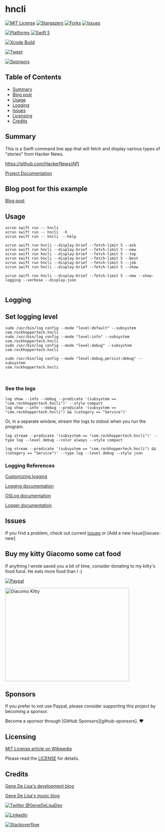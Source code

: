 # hncli

<!-- PROJECT SHIELDS -->
<!--
*** Reference links are enclosed in brackets [ ] instead of parentheses ( ).
*** See the bottom of this document for the declaration of the reference variables
*** https://www.markdownguide.org/basic-syntax/#reference-style-links
[![Contributors][contributors-shield]][contributors-url]
[![Build Status][build-status-shield]][build-status-url]
-->

[![MIT License][license-shield]][license-url]
[![Stargazers][stars-shield]][stars-url]
[![Forks][forks-shield]][forks-url]
[![Issues][issues-shield]][issues-url]

[![Platforms][platforms-macos-shield]][platforms-macos-url]
[![Swift 5][swift5-shield]][swift5-url]

[![Xcode Build][xcodebuild-shield]][xcodebuild-url]

[![Tweet][tweet-shield]][tweet-url]

[![Sponsors][sponsors-shield]][sponsors-url]


## Table of Contents
  * [Summary](#summary)
  * [Blog post](#blog-post-for-this-example)
  * [Usage](#usage)
  * [Logging](#logging)
  * [Issues](#issues)
  * [Licensing](#licensing)
  * [Credits](#credits)


## Summary

This is a Swift command line app that will fetch and display various types of "stories" from Hacker News.

https://github.com/HackerNews/API

[Project Documentation][github-pages]


## Blog post for this example

[Blog post][blog-post-url]


## Usage

```shell
xcrun swift run -- hncli
xcrun swift run -- hncli  -h
xcrun swift run -- hncli  --help

xcrun swift run hncli --display-brief --fetch-limit 5 --ask
xcrun swift run hncli --display-brief --fetch-limit 5 --new
xcrun swift run hncli --display-brief --fetch-limit 5 --top
xcrun swift run hncli --display-brief --fetch-limit 5 --best
xcrun swift run hncli --display-brief --fetch-limit 5 --job
xcrun swift run hncli --display-brief --fetch-limit 5 --show

xcrun swift run hncli --display-brief --fetch-limit 5 --new --show-logging --verbose --display-json  


```


## Logging

## Set logging level

```
sudo /usr/bin/log config --mode "level:default" --subsystem
com.rockhoppertech.hncli
sudo /usr/bin/log config --mode "level:info" --subsystem
com.rockhoppertech.hncli
sudo /usr/bin/log config --mode "level:debug" --subsystem
com.rockhoppertech.hncli

sudo /usr/bin/log config --mode "level:debug,persist:debug" --subsystem
com.rockhoppertech.hncli



```

### See the logs

```
log show --info --debug --predicate '(subsystem == "com.rockhoppertech.hncli")' --style compact
log show --info --debug --predicate '(subsystem ==
"com.rockhoppertech.hncli") && (category == "Service")'
```

Or, in a separate window, stream the logs to stdout when you run the program.
```
log stream --predicate '(subsystem == "com.rockhoppertech.hncli")' --type log --level debug --color always --style compact

log stream --predicate '(subsystem == "com.rockhoppertech.hncli") && (category == "Service")' --type log --level debug --style json
```

### Logging References

[Customizing logging][logging-customizing]

[Logging documentation][logging-docs]

[OSLog documentation][oslog-docs]

[Logger documentation][logger-docs]


## Issues

If you find a problem, check out current [Issues][issues-url] or [Add a new Issue][issues-new]

## Buy my kitty Giacomo some cat food

If anything I wrote saved you a bit of time, consider donating to my kitty's food fund. He eats more food than I :)

[![Paypal][paypal-img]][paypal-url]

<img src="http://www.rockhoppertech.com/blog/wp-content/uploads/2016/07/momocoding-1024.png" alt="Giacomo Kitty" width="400" height="300">

## Sponsors

If you prefer to not use Paypal, please consider supporting this project by becoming a sponsor.

Become a sponsor through [GitHub Sponsors][github-sponsors]. :heart:


## Licensing

[MIT License article on Wikipedia][MIT-license-wiki-url]

Please read the [LICENSE](LICENSE) for details.

## Credits

[Gene De Lisa's development blog](http://rockhoppertech.com/blog/)

[Gene De Lisa's music blog](http://genedelisa.com/)

[![Twitter @GeneDeLisaDev][twitter-shield]][twitter-url]

[![LinkedIn][linkedin-shield]][linkedin-url]

[![Stackoverflow][stackoverflow-shield]][stackoverflow-url]



<!-- Markdown Reference Links & Images -->
<!-- https://www.markdownguide.org/basic-syntax/#reference-style-links -->

[contributors-shield]: https://img.shields.io/github/contributors/genedelisa/hncli.svg?style=flat
[contributors-url]: https://github.com/genedelisa/hncli/graphs/contributors

[forks-shield]: https://img.shields.io/github/forks/genedelisa/hncli.svg?style=flat
[forks-url]: https://github.com/genedelisa/hncli/network/members

[stars-shield]: https://img.shields.io/github/stars/genedelisa/hncli.svg?style=flat
[stars-url]: https://github.com/genedelisa/hncli/stargazers

[issues-shield]: https://img.shields.io/github/issues/genedelisa/hncli.svg?style=flat
[issues-url]: https://github.com/genedelisa/hncli/issues

[downloads-shield]:https://img.shields.io/github/downloads/genedelisa/hncli/total
[downloads-url]: https://github.com/genedelisa/hncli/releases/

[license-shield]: https://img.shields.io/github/license/genedelisa/hncli.svg?style=flat
[license-url]: https://github.com/genedelisa/hncli/blob/main/LICENSE

[MIT-license-wiki-url]:https://en.wikipedia.org/wiki/MIT_License

[linkedin-shield]: https://img.shields.io/badge/-LinkedIn-blue.svg?style=for-the-badge&logo=linkedin
[linkedin-url]: https://linkedin.com/in/genedelisa

[sponsors-shield]:https://img.shields.io/badge/Sponsors-Rockhopper%20Technologies-orange.svg?style=flat
[sponsors-url]:https://rockhoppertech.com/

[twitter-shield]:https://img.shields.io/twitter/follow/GeneDeLisaDev.svg?style=social
[twitter-url]: https://twitter.com/GeneDeLisaDev

[build-status-shield]:https://travis-ci.org/genedelisa/hncli.svg
[build-status-url]:https://travis-ci.org/genedelisa/hncli
[travis-status-url]:https://img.shields.io/travis/com/genedelisa/hncli?style=for-the-badge
[circleci-status-url]:https://img.shields.io/circleci/build/github/genedelisa/hncli

[github-tag-shield]:https://img.shields.io/github/tag/genedelisa/hncli.svg
[github-tag-url]:https://github.com/genedelisa/hncli/

[github-release-shield]:https://img.shields.io/github/release/genedelisa/hncli.svg
[github-release-url]:https://github.com/genedelisa/hncli/

[github-version-shield]:https://badge.fury.io/gh/genedelisa%2Fhncli
[github-version-url]:https://github.com/genedelisa/hncli

[github-last-commit]:https://img.shields.io/github/last-commit/genedelisa/hncli

[github-issues]:https://img.shields.io/github/issues-raw/genedelisa/hncli
[github-closed-issues]:https://img.shields.io/github/issues-closed-raw/genedelisa/hncli

[github-stars-shield]:https://img.shields.io/github/stars/genedelisa/hncli.svg?style=social&label=Star&maxAge=2592000
[github-stars-url]:https://github.com/genedelisa/hncli/stargazers/

[swift5-shield]:https://img.shields.io/badge/swift5-compatible-4BC51D.svg?style=flat
[swift5-url]:https://developer.apple.com/swift

[platforms-ios-shield]:https://img.shields.io/badge/Platforms-iOS-lightgray.svg?style=flat
[platforms-ios-url]:https://swift.org/

[platforms-macos-shield]:https://img.shields.io/badge/Platforms-macOS-lightgray.svg?style=flat
[platforms-macos-url]:https://swift.org/

[platforms-osx-shield]:https://img.shields.io/badge/Platforms-OS%20X-lightgray.svg?style=flat
[platforms-osx-url]:https://swift.org/

[paypal-img]:https://www.paypalobjects.com/en_US/i/btn/btn_donate_SM.gif
[paypal-url]:https://www.paypal.com/cgi-bin/webscr?cmd=_donations&business=F5KE9Z29MH8YQ&bnP-DonationsBF:btn_donate_SM.gif:NonHosted

[stackoverflow-blah-shield]:https://img.shields.io/badge/stackoverflow-lightgray.svg?style=flat
[stackoverflow-shield]:https://stackoverflow-badge.vercel.app/?userID=409891
[stackoverflow-url]:https://stackoverflow.com/users/409891/gene-de-lisa

[github-pages]:https://genedelisa.github.io/hncli/

[blog-post-url]:http://www.rockhoppertech.com/blog/



[logging-customizing]:https://developer.apple.com/documentation/os/logging/customizing_logging_behavior_while_debugging
[logging-docs]:https://developer.apple.com/documentation/os/logging
[oslog-docs]:https://developer.apple.com/documentation/os/oslog
[logger-docs]:https://developer.apple.com/documentation/os/logger



[xcodebuild-shield]:https://github.com/genedelisa/hncli/actions/workflows/xcodebuild.yml/badge.svg
[xcodebuild-url]:https://github.com/genedelisa/hncli/actions/workflows/xcodebuild.yml

[tweet-shield]:https://img.shields.io/twitter/url?style=social&url=https%3A%2F%2Fgithub.com%2Fgenedelisa%2hncli
[tweet-url]:https://twitter.com/intent/tweet?text=Cool:&url=https%3A%2F%2Fgithub.com%2Fgenedelisa%2Fhncli 

[packageindex-platforms-url]:https://swiftpackageindex.com/genedelisa/hncli%2Fbadge%3Ftype%3Dplatforms
[packageindex-platforms-shield]:https://img.shields.io/endpoint?url=https%3A%2F%2Fswiftpackageindex.com%2Fapi%2Fpackages%2Fgenedelisa%2Fhncli%2Fbadge%3Ftype%3Dplatforms

[packageindex-swiftversions-url]:https://swiftpackageindex.com/genedelisa/hncli%2Fbadge%3Ftype%3Dswift-versions
[packageindex-swiftversions-shield]:https://img.shields.io/endpoint?url=https%3A%2F%2Fswiftpackageindex.com%2Fapi%2Fpackages%2Fgenedelisa%2Fhncli%2Fbadge%3Ftype%3Dswift-versions
